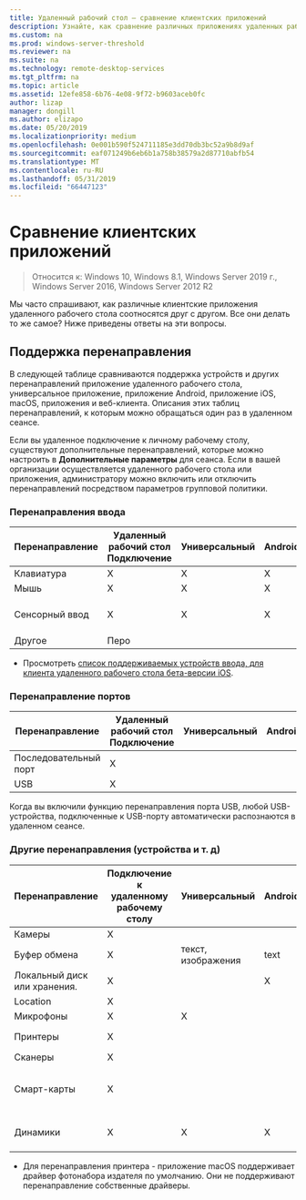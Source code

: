 ```yaml
---
title: Удаленный рабочий стол — сравнение клиентских приложений
description: Узнайте, как сравнение различных приложениях удаленных рабочих Столов, когда дело доходит до поддерживаемых функций и функций.
ms.custom: na
ms.prod: windows-server-threshold
ms.reviewer: na
ms.suite: na
ms.technology: remote-desktop-services
ms.tgt_pltfrm: na
ms.topic: article
ms.assetid: 12efe858-6b76-4e08-9f72-b9603aceb0fc
author: lizap
manager: dongill
ms.author: elizapo
ms.date: 05/20/2019
ms.localizationpriority: medium
ms.openlocfilehash: 0e001b590f524711185e3dd70db3bc52a9b8d9af
ms.sourcegitcommit: eaf071249b6eb6b1a758b38579a2d87710abfb54
ms.translationtype: MT
ms.contentlocale: ru-RU
ms.lasthandoff: 05/31/2019
ms.locfileid: "66447123"
---
```

# <a name="compare-the-client-apps"></a>Сравнение клиентских приложений

>Относится к: Windows 10, Windows 8.1, Windows Server 2019 г., Windows Server 2016, Windows Server 2012 R2

Мы часто спрашивают, как различные клиентские приложения удаленного рабочего стола соотносятся друг с другом. Все они делать то же самое? Ниже приведены ответы на эти вопросы.

## <a name="redirection-support"></a>Поддержка перенаправления

В следующей таблице сравниваются поддержка устройств и других перенаправлений приложение удаленного рабочего стола, универсальное приложение, приложение Android, приложение iOS, macOS, приложения и веб-клиента. Описания этих таблиц перенаправлений, к которым можно обращаться один раз в удаленном сеансе. 

Если вы удаленное подключение к личному рабочему столу, существуют дополнительные перенаправлений, которые можно настроить в **Дополнительные параметры** для сеанса. Если в вашей организации осуществляется удаленного рабочего стола или приложения, администратору можно включить или отключить перенаправлений посредством параметров групповой политики.

### <a name="input-redirection"></a>Перенаправления ввода

| Перенаправление | Удаленный рабочий стол<br> Подключение | Универсальный | Android | iOS | macOS |          веб-клиента           |
|-------------|-------------------------------|-----------|---------|-----|-------|-------------------------------|
|  Клавиатура   |               X               |     X     |    X    |  X  |   X   |               X               |
|    Мышь    |               X               |     X     |    X    | X\* |   X   |               X               |
|    Сенсорный ввод    |               X               |     X     |    X    |  X  |       | X (Edge и Internet Explorer не поддерживается) |
|    Другое    |              Перо              |           |         |     |       |                               |

* Просмотреть [список поддерживаемых устройств ввода, для клиента удаленного рабочего стола бета-версии iOS](remote-desktop-ios.md#supported-input-devices).

### <a name="port-redirection"></a>Перенаправление портов   

| Перенаправление | Удаленный рабочий стол <br>Подключение | Универсальный | Android | iOS | macOS | веб-клиента |
|-------------|-------------------------------|-----------|---------|-----|-------|------------|
| Последовательный порт | X                             |           |         |     |       |            |
| USB         | X                             |           |         |     |       |            |

Когда вы включили функцию перенаправления порта USB, любой USB-устройства, подключенные к USB-порту автоматически распознаются в удаленном сеансе.

### <a name="other-redirection-devices-etc"></a>Другие перенаправления (устройства и т. д)



| Перенаправление         | Подключение к удаленному рабочему столу | Универсальный   | Android | iOS         | macOS                                    | веб-клиента    |
|---------------------|---------------------------|-------------|---------|-------------|------------------------------------------|---------------|
| Камеры             | X                         |             |         |             |                                          |               |
| Буфер обмена           | X                         | текст, изображения | text    | текст, изображения | X                                        | text          |
| Локальный диск или хранения. | X                         |             | X       |             | x                                        |               |
| Location            | X                         |             |         |             |                                          |               |
| Микрофоны         | X                         |X            |         |             | X                                        |               |
| Принтеры            | X                         |             |         |             | X (только для – CUPS)                            | Печать в PDF     |
| Сканеры            | X                         |             |         |             |                                          |               |
| Смарт-карты         | X                         |             |         |             | X (проверка подлинности Windows не поддерживается) |               |
| Динамики            | X                         | X           | X       | X           | X                                        | X (за исключением IE) |

* Для перенаправления принтера - приложение macOS поддерживает драйвер фотонабора издателя по умолчанию. Они не поддерживают перенаправление собственные драйверы.
